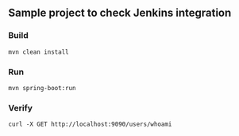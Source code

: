 ## Sample project to check Jenkins integration

### Build
`mvn clean install`

### Run
`mvn spring-boot:run`

### Verify
`curl -X GET http://localhost:9090/users/whoami`